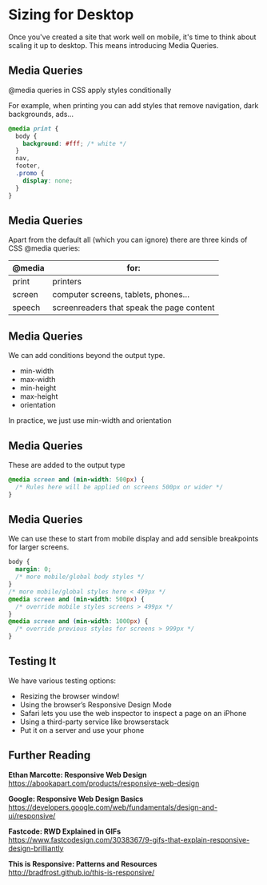 # Sizing for Desktop

Once you've created a site that work well on mobile, it's time to think about scaling it up to desktop. This means introducing Media Queries.

## Media Queries

@media queries in CSS apply styles conditionally

For example, when printing you can add styles that remove
navigation, dark backgrounds, ads…

```css
@media print {
  body {
    background: #fff; /* white */
  }
  nav,
  footer,
  .promo {
    display: none;
  }
}
```

## Media Queries

Apart from the default all (which you can ignore) there are
three kinds of CSS @media queries:

| @media | for:                                      |
| ------ | ----------------------------------------- |
| print  | printers                                  |
| screen | computer screens, tablets, phones…        |
| speech | screenreaders that speak the page content |

## Media Queries

We can add conditions beyond the output type.

- min-width
- max-width
- min-height
- max-height
- orientation

In practice, we just use min-width and orientation

## Media Queries

These are added to the output type

```css
@media screen and (min-width: 500px) {
  /* Rules here will be applied on screens 500px or wider */
}
```

## Media Queries

We can use these to start from mobile display and add sensible breakpoints for larger screens.

```css
body {
  margin: 0;
  /* more mobile/global body styles */
}
/* more mobile/global styles here < 499px */
@media screen and (min-width: 500px) {
  /* override mobile styles screens > 499px */
}
@media screen and (min-width: 1000px) {
  /* override previous styles for screens > 999px */
}
```

## Testing It

We have various testing options:

- Resizing the browser window!
- Using the browser’s Responsive Design Mode
- Safari lets you use the web inspector to inspect a page on an iPhone
- Using a third-party service like browserstack
- Put it on a server and use your phone

## Further Reading

**Ethan Marcotte: Responsive Web Design**  
<https://abookapart.com/products/responsive-web-design>

**Google: Responsive Web Design Basics**  
<https://developers.google.com/web/fundamentals/design-and-ui/responsive/>

**Fastcode: RWD Explained in GIFs**  
<https://www.fastcodesign.com/3038367/9-gifs-that-explain-responsive-design-brilliantly>

**This is Responsive: Patterns and Resources**  
<http://bradfrost.github.io/this-is-responsive/>
